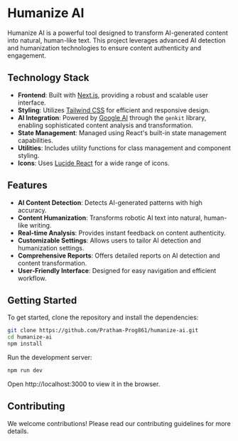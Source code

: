 # Humanize AI

Humanize AI is a powerful tool designed to transform AI-generated content into natural, human-like text. This project leverages advanced AI detection and humanization technologies to ensure content authenticity and engagement.

## Technology Stack

- **Frontend**: Built with [Next.js](https://nextjs.org/), providing a robust and scalable user interface.
- **Styling**: Utilizes [Tailwind CSS](https://tailwindcss.com/) for efficient and responsive design.
- **AI Integration**: Powered by [Google AI](https://ai.google/) through the `genkit` library, enabling sophisticated content analysis and transformation.
- **State Management**: Managed using React's built-in state management capabilities.
- **Utilities**: Includes utility functions for class management and component styling.
- **Icons**: Uses [Lucide React](https://lucide.dev/icons/) for a wide range of icons.

## Features

- **AI Content Detection**: Detects AI-generated patterns with high accuracy.
- **Content Humanization**: Transforms robotic AI text into natural, human-like writing.
- **Real-time Analysis**: Provides instant feedback on content authenticity.
- **Customizable Settings**: Allows users to tailor AI detection and humanization settings.
- **Comprehensive Reports**: Offers detailed reports on AI detection and content transformation.
- **User-Friendly Interface**: Designed for easy navigation and efficient workflow.

## Getting Started

To get started, clone the repository and install the dependencies:

```bash
git clone https://github.com/Pratham-Prog861/humanize-ai.git
cd humanize-ai
npm install
```

Run the development server:

```bash
npm run dev
```
Open http://localhost:3000 to view it in the browser.

## Contributing
We welcome contributions! Please read our contributing guidelines for more details.
